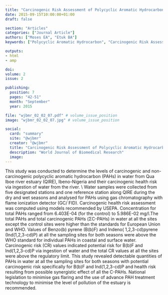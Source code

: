 ```yaml
---
title: "Carcinogenic Risk Assessment of Polycyclic Aromatic Hydrocarbons in Water From Qua Iboe River Estuary South South Nigeria"
date: 2015-09-15T10:00:00+01:00
draft: false

section: "Articles"
categories: ["Journal Article"]
authors: ["Moses EA", "Etuk BA"]
keywords: ["Polycyclic Aromatic Hydrocarbon", "Carcinogenic Risk Assessment", "Water Pollution", "Qua Iboe River Estuary", "Gas Flaring", "Oil Pollution"]

outputs: 
- html
- amp

doi:
volume: 2
issue: 2

publishing:
  position: 7
  pages: "42-51"
  month: "September"
  year: 2015

file: "wjbmr_02_02_07.pdf" # volume_issue_position
image: "wjbmr_02_02_07.jpg" # volume_issue_position

social:
  card: "summary"
  site: "@wjbmr"
  creator: "@wjbmr"
  title: "Carcinogenic Risk Assessment of Polycyclic Aromatic Hydrocarbons in Water From Qua Iboe River Estuary South South Nigeria"
  description: "World Journal of Biomedical Research"
  image:
---
```

This study was conducted to determine the levels of carcinogenic and non-carcinogenic polycyclic aromatic hydrocarbon (PAHs) in water from Qua Iboe river estuary (QIRE), Ibeno-Nigeria and their carcinogenic health risk via ingestion of water from the river. \ Water samples were collected from five designated stations and one reference station along QIRE during the dry and wet seasons and analysed for PAHs using gas chromatography with flame ionization detector (GC/ FID). Carcinogenic health risk assessment was computed using models recommended by USEPA. Concentration for total PAHs ranged from 6.403E-04 (for the control) to 5.986E-02 mg/l.The total PAHs and total carcinogenic PAHs (ΣC-PAHs) in water at all the sites except the control sites were higher than the standards for European Union and WHO. Values of Benzo(b) pyrene (B(b)F) and Indeno( 1,2,3-cd)pyrene (Ind(1,2,3-cd)P) at all the sampling sites for both seasons were above the WHO standard for individual PAHs in coastal and surface water. Carcinogenic risk (CR) values indicated potential risk for B(b)F and Ind(1,2,3-cd)P via ingestion of water and the total CR values at all the sites were above the regulatory limit. This study revealed detectable quantities of PAHs in water at all the sampling sites for both seasons with potential carcinogenic risk specifically for B(b)F and Ind(1,2,3-cd)P and health risk resulting from possible synergistic effect of all the C-PAHs. National legislation to minimise gas flaring and the use of advance PAH treatment technology to minimise the level of pollution of the estuary is recommended.
